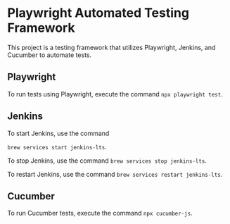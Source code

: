 # Playwright Automated Testing Framework

This project is a testing framework that utilizes Playwright, Jenkins, and Cucumber to automate tests.

## Playwright

To run tests using Playwright, execute the command
`npx playwright test`.

## Jenkins

To start Jenkins, use the command

`brew services start jenkins-lts`.

To stop Jenkins, use the command
`brew services stop jenkins-lts`.

To restart Jenkins, use the command
`brew services restart jenkins-lts`.

## Cucumber

To run Cucumber tests, execute the command
`npx cucumber-js`.
